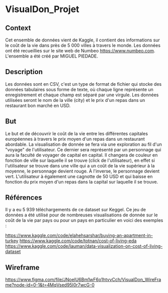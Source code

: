 # VisualDon_Projet

## Context

Cet ensemble de données vient de Kaggle, il contient des informations sur le coût de la vie dans près de 5 000 villes à travers le monde. Les données ont été recueillies sur le site web de Numbeo https://www.numbeo.com. L'ensemble a été créé par MIGUEL PIEDADE.

## Description

Les données sont en CSV, c'est un type de format de fichier qui stocke des données tabulaires sous forme de texte, où chaque ligne représente un enregistrement et chaque champ est séparé par une virgule. Les données utilisées seront le nom de la ville (city) et le prix d'un repas dans un restaurant bon marché en USD. 

## But

Le but et de découvrir le coût de la vie entre les différentes capitales européennes à travers le prix moyen d'un repas dans un restaurant abordable. La visualisation de donnée se fera via une exploration au fil d'un "voyage" de l'utilisateur. Ce dernier sera représenté par un personnage qui aura la faculté de voyager de capital en capital. Il changera de couleur en fonction de ville sur laquelle il se trouve (click de l'utilisateur), en effet si l'utilisateur se trouve dans une ville qui a un coût de la vie supérieur à la moyenne, le personnage devient rouge. À l'inverse, le personnage devient vert. L'utilisateur à également une cagnotte de 50 USD et qui baisse en fonction du prix moyen d'un repas dans la capital sur laquelle il se trouve.

## Références

Il y a eu 5 939 téléchargements de ce dataset sur Keggel. Ce jeu de données a été utilisé pour de nombreuses visualisations de donnée sur le coût de la vie par pays ou pour un pays en particulier en voici des exemples : 

https://www.kaggle.com/code/elahehsarshar/buying-an-apartment-in-turkey
https://www.kaggle.com/code/totnan/cost-of-living-eda
https://www.kaggle.com/code/lauman/data-visualization-on-cost-of-living-dataset

## Wireframe

https://www.figma.com/file/JNoelU6Bm1wF6o1htvvCch/VisualDon_WireFrame?node-id=0-1&t=4MqVsed95I0r7wcG-0